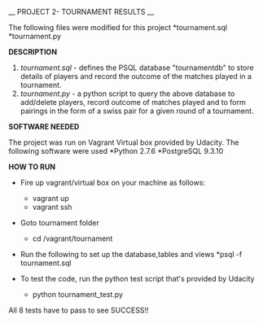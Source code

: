 __ PROJECT 2- TOURNAMENT RESULTS __

The following files were modified for this project
*tournament.sql
*tournament.py

__DESCRIPTION__

1. _tournament.sql_ - defines the  PSQL database  "tournamentdb" to store details
	of players and record the outcome of the matches played in a tournament.
2. _tournament.py_ - a python script to query the above database to  add/delete
	players, record outcome of matches played and to form pairings in the form
	of a swiss pair for a given round of a tournament.


__SOFTWARE NEEDED__

The project was run on Vagrant Virtual box provided by Udacity. The following
software were used
*Python 2.7.6
*PostgreSQL 9.3.10

__HOW TO RUN__

* Fire up vagrant/virtual box on your machine as follows:
	* vagrant up
	* vagrant ssh
 
* Goto tournament folder 
	* cd /vagrant/tournament
* Run the following to set up the database,tables and views
	*psql -f tournament.sql
* To test the code, run the  python test script that's provided by Udacity
	* python tournament_test.py

All 8 tests have to pass to see SUCCESS!!



